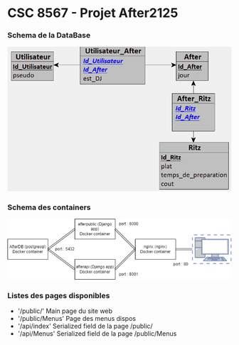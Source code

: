 # CSC 8567 - Projet After2125

### Schema de la DataBase
![Schema bdd](djangobdd.png)

### Schema des containers
![Schema container](djangodraw.png)

### Listes des pages disponibles

- '/public/' Main page du site web
- '/public/Menus' Page des menus dispos
- '/api/index' Serialized field de la page /public/
- '/api/Menus' Serialized field de la page /public/Menus

